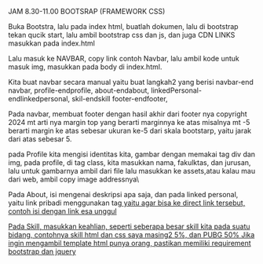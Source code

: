 JAM 8.30-11.00 BOOTSRAP (FRAMEWORK CSS)

Buka Bootstra, lalu pada index html, buatlah dokumen, lalu di bootstrap tekan qucik start, lalu ambil bootstrap css dan js, dan juga CDN LINKS masukkan pada index.html

Lalu masuk ke NAVBAR, copy link contoh  Navbar, lalu ambil kode untuk masuk img, masukkan pada body di index.html.

Kita buat navbar secara manual yaitu buat langkah2 yang berisi navbar-end navbar, profile-endprofile, about-endabout, linkedPersonal-endlinkedpersonal, skil-endskill footer-endfooter,

Pada navbar, membuat footer dengan hasil akhir dari footer nya copyright 2024 
mt arti nya margin top yang berarti marginnya ke atas misalnya mt -5 berarti margin ke atas sebesar ukuran ke-5 dari skala bootstarp, yaitu jarak dari atas sebesar 5.

pada Profile kita mengisi identitas kita, gambar dengan memakai tag div dan img, pada profile, di tag class, kita masukkan nama, fakulktas, dan jurusan, lalu untuk gambarnya ambil dari file lalu masukkan ke assets,atau kalau mau dari web, ambil copy image addressnya\

Pada About, isi mengenai deskripsi apa saja, dan pada linked personal, yaitu link pribadi menggunakan tag<a href> yaitu agar bisa ke direct link tersebut, contoh isi dengan link esa unggul

Pada Skill, masukkan keahlian, seperti seberapa besar skill kita pada suatu bidang, contohnya skill html dan css saya masing2 5%, dan PUBG 50%
Jika ingin mengambil template html punya orang, pastikan memiliki requirement bootstrap dan jquery
